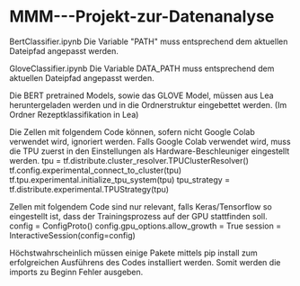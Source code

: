 # MMM---Projekt-zur-Datenanalyse

BertClassifier.ipynb
Die Variable "PATH" muss entsprechend dem aktuellen Dateipfad angepasst werden.

GloveClassifier.ipynb
Die Variable DATA_PATH muss entsprechend dem aktuellen Dateipfad angepasst werden.


Die BERT pretrained Models, sowie das GLOVE Model, müssen aus Lea heruntergeladen werden und in die Ordnerstruktur eingebettet werden. (Im Ordner Rezeptklassifikation in Lea)


Die Zellen mit folgendem Code können, sofern nicht Google Colab verwendet wird, ignoriert werden. Falls Google Colab verwendet wird, muss die TPU zuerst in den Einstellungen als Hardware-Beschleuniger eingestellt werden.
	tpu = tf.distribute.cluster_resolver.TPUClusterResolver()
	tf.config.experimental_connect_to_cluster(tpu)
	tf.tpu.experimental.initialize_tpu_system(tpu)
	tpu_strategy = tf.distribute.experimental.TPUStrategy(tpu)

Zellen mit folgendem Code sind nur relevant, falls Keras/Tensorflow so eingestellt ist, dass der Trainingsprozess auf der GPU stattfinden soll.
	config = ConfigProto()
	config.gpu_options.allow_growth = True
	session = InteractiveSession(config=config)


Höchstwahrscheinlich müssen einige Pakete mittels pip install zum erfolgreichen Ausführens des Codes installiert werden. Somit werden die imports zu Beginn Fehler ausgeben.

